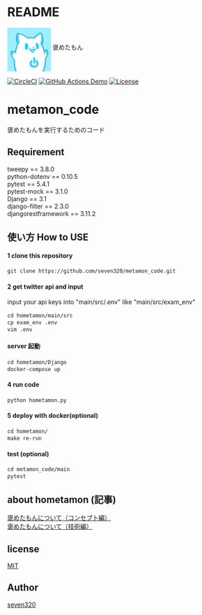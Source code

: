 # README
<img alt="hometamon" 
src = "main/images/icon.jpg" 
width = "100"
align = "middle">
褒めたもん

[![CircleCI](https://circleci.com/gh/seven320/metamon_code.svg?style=svg)](https://circleci.com/gh/seven320/metamon_code)
[![GitHub Actions Demo](https://github.com/seven320/metamon_code/actions/workflows/ci.yml/badge.svg)](https://github.com/seven320/metamon_code/actions/workflows/ci.yml)
[![License](https://img.shields.io/github/license/seven320/metamon_code)](https://github.com/seven320/metamon_code/stargazers)


# metamon_code
褒めたもんを実行するためのコード

## Requirement
tweepy == 3.8.0  
python-dotenv == 0.10.5  
pytest == 5.4.1  
pytest-mock == 3.1.0  
Django == 3.1  
django-filter == 2.3.0  
djangorestframework == 3.11.2


## 使い方 How to USE

#### 1 clone this repository
~~~
git clone https://github.com/seven320/metamon_code.git
~~~
#### 2 get twitter api and input 

input your api keys into "main/src/.env" like "main/src/exam_env"

~~~
cd hometamon/main/src
cp exam_env .env
vim .env
~~~

#### server 起動
~~~
cd hometamon/Django
docker-compose up
~~~

#### 4 run code
~~~
python hometamon.py
~~~
#### 5 deploy with docker(optional)
~~~
cd hometamon/
make re-run
~~~

#### test (optional)
~~~
cd metamon_code/main
pytest
~~~

## about hometamon (記事)
[褒めたもんについて（コンセプト編）](https://denden-seven.hatenablog.com/entry/2019/01/09/131220)  
[褒めたもんについて（技術編）](https://denden-seven.hatenablog.com/entry/2019/01/09/130437)  

## license
[MIT](LICENSE)

## Author
[seven320](https://github.com/seven320)
